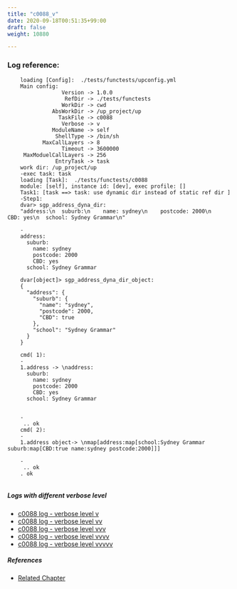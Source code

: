 ```yaml
---
title: "c0088_v"
date: 2020-09-18T00:51:35+99:00
draft: false
weight: 10880

---
```


### Log reference: <no value>

```
    loading [Config]:  ./tests/functests/upconfig.yml
    Main config:
                 Version -> 1.0.0
                  RefDir -> ./tests/functests
                 WorkDir -> cwd
              AbsWorkDir -> /up_project/up
                TaskFile -> c0088
                 Verbose -> v
              ModuleName -> self
               ShellType -> /bin/sh
           MaxCallLayers -> 8
                 Timeout -> 3600000
     MaxModuelCallLayers -> 256
               EntryTask -> task
    work dir: /up_project/up
    -exec task: task
    loading [Task]:  ./tests/functests/c0088
    module: [self], instance id: [dev], exec profile: []
    Task1: [task ==> task: use dynamic dir instead of static ref dir ]
    -Step1:
    dvar> sgp_address_dyna_dir:
    "address:\n  suburb:\n    name: sydney\n    postcode: 2000\n    CBD: yes\n  school: Sydney Grammar\n"
    
    -
    address:
      suburb:
        name: sydney
        postcode: 2000
        CBD: yes
      school: Sydney Grammar
    
    dvar[object]> sgp_address_dyna_dir_object:
    {
      "address": {
        "suburb": {
          "name": "sydney",
          "postcode": 2000,
          "CBD": true
        },
        "school": "Sydney Grammar"
      }
    }
    
    cmd( 1):
    -
    1.address -> \naddress:
      suburb:
        name: sydney
        postcode: 2000
        CBD: yes
      school: Sydney Grammar
    
    
    -
     .. ok
    cmd( 2):
    -
    1.address object-> \nmap[address:map[school:Sydney Grammar suburb:map[CBD:true name:sydney postcode:2000]]]
    
    -
     .. ok
    . ok
    
```

##### Logs with different verbose level
* [c0088 log - verbose level v](../../logs/c0088_v)
* [c0088 log - verbose level vv](../../logs/c0088_vv)
* [c0088 log - verbose level vvv](../../logs/c0088_vvv)
* [c0088 log - verbose level vvvv](../../logs/c0088_vvvv)
* [c0088 log - verbose level vvvvv](../../logs/c0088_vvvvv)

##### References
* [Related Chapter](../../dvars/c0088)
